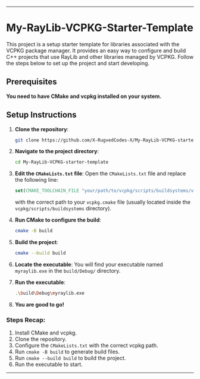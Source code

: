 
---

# My-RayLib-VCPKG-Starter-Template

This project is a setup starter template for libraries associated with the VCPKG package manager. It provides an easy way to configure and build C++ projects that use RayLib and other libraries managed by VCPKG. Follow the steps below to set up the project and start developing.

## Prerequisites
**You need to have CMake and vcpkg installed on your system.**

## Setup Instructions

1. **Clone the repository**:
   ```bash
   git clone https://github.com/X-RugvedCodes-X/My-RayLib-VCPKG-starter-template.git
   ```

2. **Navigate to the project directory**:
   ```bash
   cd My-RayLib-VCPKG-starter-template
   ```

3. **Edit the `CMakeLists.txt` file**:
   Open the `CMakeLists.txt` file and replace the following line:
   ```cmake
   set(CMAKE_TOOLCHAIN_FILE "your/path/to/vcpkg/scripts/buildsystems/vcpkg.cmake")
   ```
   with the correct path to your `vcpkg.cmake` file (usually located inside the `vcpkg/scripts/buildsystems` directory).

4. **Run CMake to configure the build**:
   ```bash
   cmake -B build
   ```

5. **Build the project**:
   ```bash
   cmake --build build
   ```

6. **Locate the executable**:
   You will find your executable named `myraylib.exe` in the `build/Debug/` directory.

7. **Run the executable**:
   ```bash
   .\build\Debug\myraylib.exe
   ```

8. **You are good to go!**
  ### **Steps Recap:**
1. Install CMake and vcpkg.
2. Clone the repository.
3. Configure the `CMakeLists.txt` with the correct vcpkg path.
4. Run `cmake -B build` to generate build files.
5. Run `cmake --build build` to build the project.
6. Run the executable to start.


---
